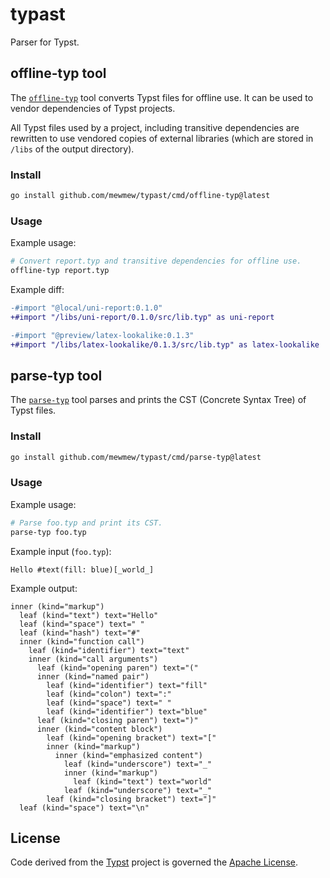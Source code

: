 # typast

Parser for Typst.

## offline-typ tool

The [`offline-typ`](cmd/offline-typ) tool converts Typst files for offline use. It can be used to vendor dependencies of Typst projects.

All Typst files used by a project, including transitive dependencies are rewritten to use vendored copies of external libraries (which are stored in `/libs` of the output directory).

### Install

```bash
go install github.com/mewmew/typast/cmd/offline-typ@latest
```

### Usage

Example usage:
```bash
# Convert report.typ and transitive dependencies for offline use.
offline-typ report.typ
```

Example diff:
```diff
-#import "@local/uni-report:0.1.0"
+#import "/libs/uni-report/0.1.0/src/lib.typ" as uni-report

-#import "@preview/latex-lookalike:0.1.3"
+#import "/libs/latex-lookalike/0.1.3/src/lib.typ" as latex-lookalike
```

## parse-typ tool

The [`parse-typ`](cmd/parse-typ) tool parses and prints the CST (Concrete Syntax Tree) of Typst files.

### Install

```bash
go install github.com/mewmew/typast/cmd/parse-typ@latest
```

### Usage

Example usage:
```bash
# Parse foo.typ and print its CST.
parse-typ foo.typ
```

Example input (`foo.typ`):
```typst
Hello #text(fill: blue)[_world_]
```

Example output:
```
inner (kind="markup")
  leaf (kind="text") text="Hello"
  leaf (kind="space") text=" "
  leaf (kind="hash") text="#"
  inner (kind="function call")
    leaf (kind="identifier") text="text"
    inner (kind="call arguments")
      leaf (kind="opening paren") text="("
      inner (kind="named pair")
        leaf (kind="identifier") text="fill"
        leaf (kind="colon") text=":"
        leaf (kind="space") text=" "
        leaf (kind="identifier") text="blue"
      leaf (kind="closing paren") text=")"
      inner (kind="content block")
        leaf (kind="opening bracket") text="["
        inner (kind="markup")
          inner (kind="emphasized content")
            leaf (kind="underscore") text="_"
            inner (kind="markup")
              leaf (kind="text") text="world"
            leaf (kind="underscore") text="_"
        leaf (kind="closing bracket") text="]"
  leaf (kind="space") text="\n"
```

## License

Code derived from the [Typst](https://github.com/typst/typst) project is governed the [Apache License](https://github.com/typst/typst/blob/main/LICENSE).

